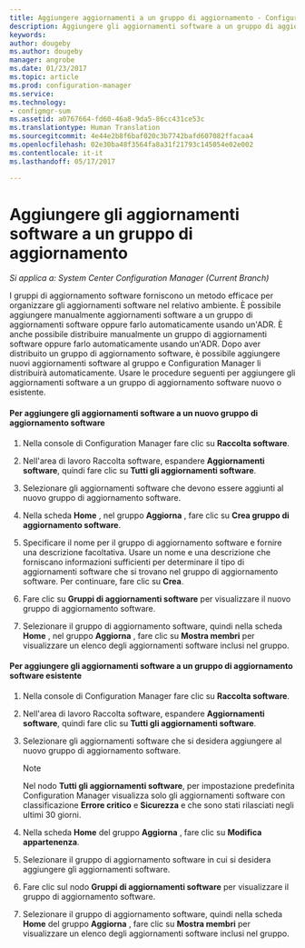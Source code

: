 ```yaml
---
title: Aggiungere aggiornamenti a un gruppo di aggiornamento - Configuration Manager | Microsoft Docs
description: Aggiungere gli aggiornamenti software a un gruppo di aggiornamento software dell&quot;ambiente, manualmente o automaticamente.
keywords: 
author: dougeby
ms.author: dougeby
manager: angrobe
ms.date: 01/23/2017
ms.topic: article
ms.prod: configuration-manager
ms.service: 
ms.technology:
- configmgr-sum
ms.assetid: a0767664-fd60-46a8-9da5-86cc431ce53c
ms.translationtype: Human Translation
ms.sourcegitcommit: 4e44e2b8f6baf020c3b7742bafd607082ffacaa4
ms.openlocfilehash: 02e30ba48f3564fa8a31f21793c145054e02e002
ms.contentlocale: it-it
ms.lasthandoff: 05/17/2017

---
```


# <a name="add-software-updates-to-an-update-group"></a>Aggiungere gli aggiornamenti software a un gruppo di aggiornamento  

*Si applica a: System Center Configuration Manager (Current Branch)*

 I gruppi di aggiornamento software forniscono un metodo efficace per organizzare gli aggiornamenti software nel relativo ambiente. È possibile aggiungere manualmente aggiornamenti software a un gruppo di aggiornamenti software oppure farlo automaticamente usando un'ADR. È anche possibile distribuire manualmente un gruppo di aggiornamenti software oppure farlo automaticamente usando un'ADR. Dopo aver distribuito un gruppo di aggiornamento software, è possibile aggiungere nuovi aggiornamenti software al gruppo e Configuration Manager li distribuirà automaticamente. Usare le procedure seguenti per aggiungere gli aggiornamenti software a un gruppo di aggiornamento software nuovo o esistente.  

#### <a name="to-add-software-updates-to-a-new-software-update-group"></a>Per aggiungere gli aggiornamenti software a un nuovo gruppo di aggiornamento software  

1.  Nella console di Configuration Manager fare clic su **Raccolta software**.  

2.  Nell'area di lavoro Raccolta software, espandere **Aggiornamenti software**, quindi fare clic su **Tutti gli aggiornamenti software**.  

3.  Selezionare gli aggiornamenti software che devono essere aggiunti al nuovo gruppo di aggiornamento software.  

4.  Nella scheda **Home** , nel gruppo **Aggiorna** , fare clic su **Crea gruppo di aggiornamento software**.  

5.  Specificare il nome per il gruppo di aggiornamento software e fornire una descrizione facoltativa. Usare un nome e una descrizione che forniscano informazioni sufficienti per determinare il tipo di aggiornamenti software che si trovano nel gruppo di aggiornamento software. Per continuare, fare clic su **Crea**.  

6.  Fare clic su **Gruppi di aggiornamenti software** per visualizzare il nuovo gruppo di aggiornamento software.  

7.  Selezionare il gruppo di aggiornamento software, quindi nella scheda **Home** , nel gruppo **Aggiorna** , fare clic su **Mostra membri** per visualizzare un elenco degli aggiornamenti software inclusi nel gruppo.  

#### <a name="to-add-software-updates-to-an-existing-software-update-group"></a>Per aggiungere gli aggiornamenti software a un gruppo di aggiornamento software esistente  

1.  Nella console di Configuration Manager fare clic su **Raccolta software**.  

2.  Nell'area di lavoro Raccolta software, espandere **Aggiornamenti software**, quindi fare clic su **Tutti gli aggiornamenti software**.  

3.  Selezionare gli aggiornamenti software che si desidera aggiungere al nuovo gruppo di aggiornamento software.  

    > [!NOTE]  
    >  Nel nodo **Tutti gli aggiornamenti software**, per impostazione predefinita Configuration Manager visualizza solo gli aggiornamenti software con classificazione **Errore critico** e **Sicurezza** e che sono stati rilasciati negli ultimi 30 giorni.  

4.  Nella scheda **Home** del gruppo **Aggiorna** , fare clic su **Modifica appartenenza**.  

5.  Selezionare il gruppo di aggiornamento software in cui si desidera aggiungere gli aggiornamenti software.  

6.  Fare clic sul nodo **Gruppi di aggiornamenti software** per visualizzare il gruppo di aggiornamento software.  

7.  Selezionare il gruppo di aggiornamento software, quindi nella scheda **Home** del gruppo **Aggiorna** , fare clic su **Mostra membri** per visualizzare un elenco degli aggiornamenti software inclusi nel gruppo.  

